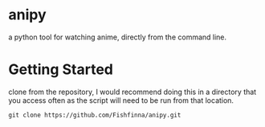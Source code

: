 # anipy

a python tool for watching anime, directly from the command line.

# Getting Started

clone from the repository, I would recommend doing this in a directory that you access often as the script will need to be run from that location.

```
git clone https://github.com/Fishfinna/anipy.git
```
